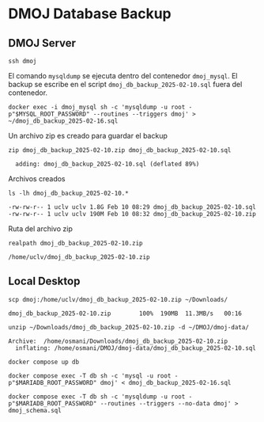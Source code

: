 # DMOJ Database Backup

## DMOJ Server

```shell
ssh dmoj
```

El comando `mysqldump` se ejecuta dentro del contenedor `dmoj_mysql`.
El backup se escribe en el script `dmoj_db_backup_2025-02-10.sql` fuera del contenedor.
```shell
docker exec -i dmoj_mysql sh -c 'mysqldump -u root -p"$MYSQL_ROOT_PASSWORD" --routines --triggers dmoj' > ~/dmoj_db_backup_2025-02-16.sql
```

Un archivo zip es creado para guardar el backup
```shell
zip dmoj_db_backup_2025-02-10.zip dmoj_db_backup_2025-02-10.sql
```
```
  adding: dmoj_db_backup_2025-02-10.sql (deflated 89%)
```

Archivos creados
```shell
ls -lh dmoj_db_backup_2025-02-10.*
```
```
-rw-rw-r-- 1 uclv uclv 1.8G Feb 10 08:29 dmoj_db_backup_2025-02-10.sql
-rw-rw-r-- 1 uclv uclv 190M Feb 10 08:32 dmoj_db_backup_2025-02-10.zip
```

Ruta del archivo zip
```shell
realpath dmoj_db_backup_2025-02-10.zip
```
```
/home/uclv/dmoj_db_backup_2025-02-10.zip
```

## Local Desktop

```shell
scp dmoj:/home/uclv/dmoj_db_backup_2025-02-10.zip ~/Downloads/
```
```
dmoj_db_backup_2025-02-10.zip        100%  190MB  11.3MB/s   00:16
```

```shell
unzip ~/Downloads/dmoj_db_backup_2025-02-10.zip -d ~/DMOJ/dmoj-data/
```
```
Archive:  /home/osmani/Downloads/dmoj_db_backup_2025-02-10.zip
  inflating: /home/osmani/DMOJ/dmoj-data/dmoj_db_backup_2025-02-10.sql
```

```shell
docker compose up db
```

```shell
docker compose exec -T db sh -c 'mysql -u root -p"$MARIADB_ROOT_PASSWORD" dmoj' < dmoj_db_backup_2025-02-16.sql
```

```shell
docker compose exec -T db sh -c 'mysqldump -u root -p"$MARIADB_ROOT_PASSWORD" --routines --triggers --no-data dmoj' > dmoj_schema.sql
```

